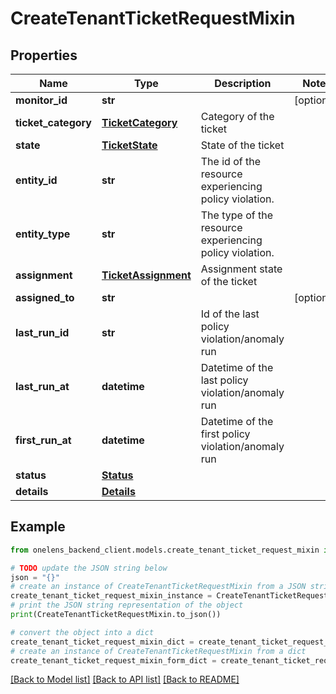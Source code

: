 # CreateTenantTicketRequestMixin


## Properties

Name | Type | Description | Notes
------------ | ------------- | ------------- | -------------
**monitor_id** | **str** |  | [optional] 
**ticket_category** | [**TicketCategory**](TicketCategory.md) | Category of the ticket | 
**state** | [**TicketState**](TicketState.md) | State of the ticket | 
**entity_id** | **str** | The id of the resource experiencing policy violation. | 
**entity_type** | **str** | The type of the resource experiencing policy violation. | 
**assignment** | [**TicketAssignment**](TicketAssignment.md) | Assignment state of the ticket | 
**assigned_to** | **str** |  | [optional] 
**last_run_id** | **str** | Id of the last policy violation/anomaly run | 
**last_run_at** | **datetime** | Datetime of the last policy violation/anomaly run | 
**first_run_at** | **datetime** | Datetime of the first policy violation/anomaly run | 
**status** | [**Status**](Status.md) |  | 
**details** | [**Details**](Details.md) |  | 

## Example

```python
from onelens_backend_client.models.create_tenant_ticket_request_mixin import CreateTenantTicketRequestMixin

# TODO update the JSON string below
json = "{}"
# create an instance of CreateTenantTicketRequestMixin from a JSON string
create_tenant_ticket_request_mixin_instance = CreateTenantTicketRequestMixin.from_json(json)
# print the JSON string representation of the object
print(CreateTenantTicketRequestMixin.to_json())

# convert the object into a dict
create_tenant_ticket_request_mixin_dict = create_tenant_ticket_request_mixin_instance.to_dict()
# create an instance of CreateTenantTicketRequestMixin from a dict
create_tenant_ticket_request_mixin_form_dict = create_tenant_ticket_request_mixin.from_dict(create_tenant_ticket_request_mixin_dict)
```
[[Back to Model list]](../README.md#documentation-for-models) [[Back to API list]](../README.md#documentation-for-api-endpoints) [[Back to README]](../README.md)


